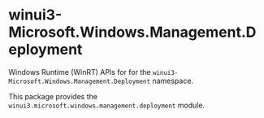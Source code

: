 <!-- warning: Please don't edit this file. It was automatically generated. -->

# winui3-Microsoft.Windows.Management.Deployment

Windows Runtime (WinRT) APIs for for the `winui3-Microsoft.Windows.Management.Deployment` namespace.

This package provides the `winui3.microsoft.windows.management.deployment` module.
